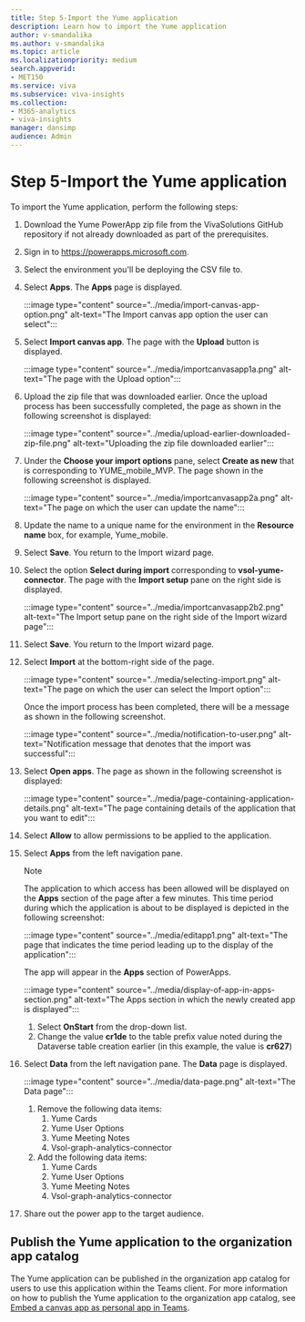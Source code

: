 ```yaml
---
title: Step 5-Import the Yume application
description: Learn how to import the Yume application
author: v-smandalika
ms.author: v-smandalika
ms.topic: article
ms.localizationpriority: medium 
search.appverid:
- MET150
ms.service: viva 
ms.subservice: viva-insights
ms.collection: 
- M365-analytics
- viva-insights
manager: dansimp
audience: Admin
---
```


# Step 5-Import the Yume application

To import the Yume application, perform the following steps:
1. Download the Yume PowerApp zip file from the VivaSolutions GitHub repository if not already downloaded as part of the prerequisites.
1. Sign in to https://powerapps.microsoft.com.
1. Select the environment you'll be deploying the CSV file to.
1. Select **Apps**. The **Apps** page is displayed.

   :::image type="content" source="../media/import-canvas-app-option.png" alt-text="The Import canvas app option the user can select":::

1. Select **Import canvas app**. The page with the **Upload** button is displayed.

   :::image type="content" source="../media/importcanvasapp1a.png" alt-text="The page with the Upload option":::
   
1. Upload the zip file that was downloaded earlier. Once the upload process has been successfully completed, the page as shown in the following screenshot is displayed:

   :::image type="content" source="../media/upload-earlier-downloaded-zip-file.png" alt-text="Uploading the zip file downloaded earlier":::

1. Under the **Choose your import options** pane, select **Create as new** that is corresponding to YUME_mobile_MVP. The page shown in the following screenshot is displayed.

   :::image type="content" source="../media/importcanvasapp2a.png" alt-text="The page on which the user can update the name":::

1. Update the name to a unique name for the environment in the **Resource name** box, for example, Yume_mobile.
1. Select **Save**. You return to the Import wizard page.
1. Select the option **Select during import** corresponding to **vsol-yume-connector**. The page with the **Import setup** pane on the right side is displayed.

   :::image type="content" source="../media/importcanvasapp2b2.png" alt-text="The Import setup pane on the right side of the Import wizard page":::

1. Select **Save**. You return to the Import wizard page.
1. Select **Import** at the bottom-right side of the page. 

   :::image type="content" source="../media/selecting-import.png" alt-text="The page on which the user can select the Import option":::

   Once the import process has been completed, there will be a message as shown in the following screenshot.

   :::image type="content" source="../media/notification-to-user.png" alt-text="Notification message that denotes that the import was successful":::

6. Select **Open apps**. The page as shown in the following screenshot is displayed:

   :::image type="content" source="../media/page-containing-application-details.png" alt-text="The page containing details of the application that you want to edit":::

7. Select **Allow** to allow permissions to be applied to the application.
1. Select **Apps** from the left navigation pane.
   > [!NOTE]
   > The application to which access has been allowed will be displayed on the **Apps** section of the page after a few minutes. This time period during which the application is about to be displayed is depicted in the following screenshot:

     :::image type="content" source="../media/editapp1.png" alt-text="The page that indicates the time period leading up to the display of the application":::
   
   The app will appear in the **Apps** section of PowerApps.

   :::image type="content" source="../media/display-of-app-in-apps-section.png" alt-text="The Apps section in which the newly created app is displayed":::

    1. Select **OnStart** from the drop-down list.
    1. Change the value **cr1de** to the table prefix value noted during the Dataverse table creation earlier (in this example, the value is **cr627**)
1. Select **Data** from the left navigation pane. The **Data** page is displayed.

   :::image type="content" source="../media/data-page.png" alt-text="The Data page":::

    1. Remove the following data items:
        1. Yume Cards
        1. Yume User Options
        1. Yume Meeting Notes
        1. Vsol-graph-analytics-connector
    1. Add the following data items:
        1. Yume Cards
        1. Yume User Options
        1. Yume Meeting Notes
        1. Vsol-graph-analytics-connector
1. Share out the power app to the target audience.

## Publish the Yume application to the organization app catalog

The Yume application can be published in the organization app catalog for users to use this application within the Teams client. For more information on how to publish the Yume application to the organization app catalog, see [Embed a canvas app as personal app in Teams](/power-apps/teams/embed-teams-app).